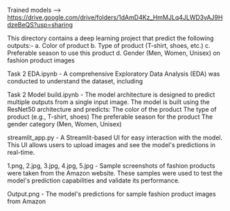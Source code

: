 Trained models --> https://drive.google.com/drive/folders/1dAmD4Kz_HmMJLq4JLWD3yAJ9HdzeBeQS?usp=sharing

This directory contains a deep learning project that predict the
following outputs:-
a. Color of product
b. Type of product (T-shirt, shoes, etc.)
c. Preferable season to use this product
d. Gender (Men, Women, Unisex) on fashion product images

Task 2 EDA.ipynb - A comprehensive Exploratory Data Analysis (EDA) was conducted to understand the dataset, including

Task 2 Model build.ipynb - The model architecture is designed to predict multiple outputs from a single input image. The model is built using the ResNet50 architecture and predicts:
                            The color of the product
                            The type of product (e.g., T-shirt, shoes)
                            The preferable season for the product
                            The gender category (Men, Women, Unisex)

streamlit_app.py - A Streamlit-based UI for easy interaction with the model. This UI allows users to upload images and see the model's predictions in real-time.

1.png, 2.jpg, 3.jpg, 4.jpg, 5.jpg - Sample screenshots of fashion products were taken from the Amazon website. These samples were used to test the model's prediction capabilities and validate its performance.

Output.png - The model's predictions for sample fashion product images from Amazon

